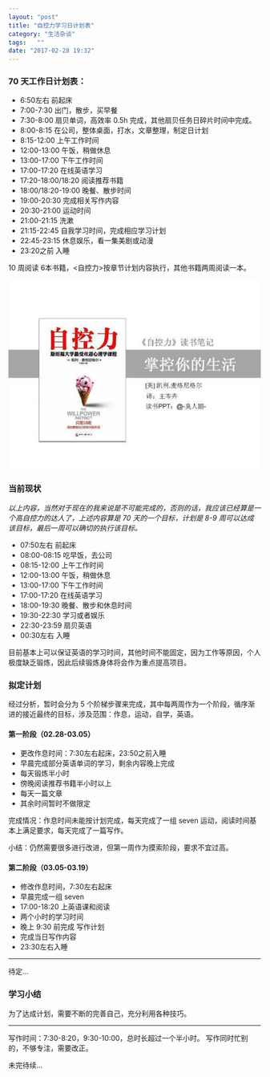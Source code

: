```yaml
---
layout: "post"
title: "自控力学习日计划表"
category: "生活杂谈"
tags:   ""
date: "2017-02-28 19:32"
---
```


### 70 天工作日计划表：

- 6:50左右 前起床
- 7:00-7:30 出门，散步，买早餐
- 7:30-8:00 扇贝单词，高效率 0.5h 完成，其他扇贝任务日碎片时间中完成。
- 8:00-8:15 在公司，整体桌面，打水，文章整理，制定日计划
- 8:15-12:00 上午工作时间
- 12:00-13:00 午饭，稍做休息
- 13:00-17:00 下午工作时间
- 17:00-17:20 在线英语学习
- 17:20-18:00/18:20 阅读推荐书籍
- 18:00/18:20-19:00 晚餐、散步时间
- 19:00-20:30 完成相关写作内容
- 20:30-21:00 运动时间
- 21:00-21:15 洗漱
- 21:15-22:45 自我学习时间，完成相应学习计划
- 22:45-23:15 休息娱乐，看一集美剧或动漫
- 23:20之前 入睡

10 周阅读 6本书籍，<自控力>按章节计划内容执行，其他书籍两周阅读一本。


![](https://raw.githubusercontent.com/noparkinghere/noparkinghere.github.io/master/img/2017-02-28-自控力学习日计划表/1.jpg)

<!-- more -->


### 当前现状

*以上内容，当然对于现在的我来说是不可能完成的，否则的话，我应该已经算是一个高自控力的达人了，上述内容算是 70 天的一个目标，计划是 8-9 周可以达成该目标，最后一周可以确切的执行该目标。*

- 07:50左右 前起床
- 08:00-08:15 吃早饭，去公司
- 08:15-12:00 上午工作时间
- 12:00-13:00 午饭，稍做休息
- 13:00-17:00 下午工作时间
- 17:00-17:20 在线英语学习
- 18:00-19:30 晚餐、散步和休息时间
- 19:30-22:30 学习或者娱乐
- 22:30-23:59 扇贝英语
- 00:30左右 入睡

目前基本上可以保证英语的学习时间，其他时间不能固定，因为工作等原因，个人极度缺乏锻炼，因此后续锻炼身体将会作为重点提高项目。

### 拟定计划

经过分析，暂时会分为 5 个阶梯步骤来完成，其中每两周作为一个阶段，循序渐进的接近最终的目标，涉及范围：作息，运动，自学，英语。

#### 第一阶段（02.28-03.05）

- 更改作息时间：7:30左右起床，23:50之前入睡
- 早晨完成部分英语单词的学习，剩余内容晚上完成
- 每天锻炼半小时
- 傍晚阅读推荐书籍半小时以上
- 每天一篇文章
- 其余时间暂时不做限定

完成情况：作息时间未能按计划完成，每天完成了一组 seven 运动，阅读时间基本上满足要求，每天完成了一篇写作。

小结：仍然需要很多进行改进，但第一周作为摸索阶段，要求不宜过高。

#### 第二阶段（03.05-03.19）

- 修改作息时间，7:30左右起床
- 早晨完成一组 seven 
- 17:00-18:20 上英语课和阅读
- 两个小时的学习时间
- 晚上 9:30 前完成 写作计划
- 完成当日写作内容
- 23:30左右入睡

***

待定...


### 学习小结

为了达成计划，需要不断的完善自己，充分利用各种技巧。

***

写作时间：7:30-8:20，9:30-10:00，总时长超过一个半小时。
写作同时忙别的，不够专注，需要改正。

未完待续...

